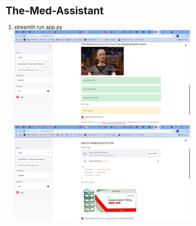 # The-Med-Assistant
1. streamlit run app.py
![Image of Yaktocat](https://github.com/gautamj-tech/The-Med-Assistant/blob/main/readmeimg/1.png)
![Image of Yaktocat](https://github.com/gautamj-tech/The-Med-Assistant/blob/main/readmeimg/2.png)
